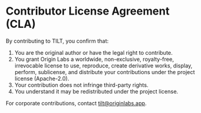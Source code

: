 # Contributor License Agreement (CLA)

By contributing to TILT, you confirm that:

1. You are the original author or have the legal right to contribute.
2. You grant Origin Labs a worldwide, non-exclusive, royalty-free, irrevocable license to use, reproduce, create derivative works, display, perform, sublicense, and distribute your contributions under the project license (Apache-2.0).
3. Your contribution does not infringe third-party rights.
4. You understand it may be redistributed under the project license.

For corporate contributions, contact tilt@originlabs.app.
